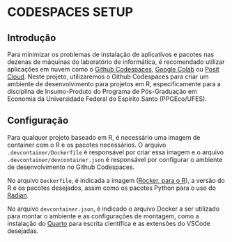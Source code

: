# CODESPACES SETUP

## Introdução

Para minimizar os problemas de instalação de aplicativos e pacotes nas dezenas de máquinas do laboratório de informática, é recomendado utilizar aplicações em nuvem como o [Github Codespaces](https://github.com/features/codespaces), [Google Colab](https://colab.research.google.com/) ou [Posit Cloud](https://posit.cloud/). Neste projeto, utilizaremos o Github Codespaces para criar um ambiente de desenvolvimento para projetos em R, especificamente para a disciplina de Insumo-Produto do Programa de Pós-Graduação em Economia da Universidade Federal do Espírito Santo (PPGEco/UFES).

## Configuração

Para qualquer projeto baseado em R, é necessário uma imagem de container com o R e os pacotes necessários. O arquivo `.devcontainer/Dockerfile` é responsável por criar essa imagem e o arquivo `.devcontainer/devcontainer.json` é responsável por configurar o ambiente de desenvolvimento no Github Codespaces.

No arquivo `Dockerfile`, é indicada a imagem ([Rocker, para o R](https://rocker-project.org/)), a versão do R e os pacotes desejados, assim como os pacotes Python para o uso do [Radian](https://github.com/randy3k/radian).

No arquivo `devcontainer.json`, é indicado o arquivo Docker a ser utilizado para montar o ambiente e as configurações de montagem, como a instalação do [Quarto](https://quarto.org/) para escrita científica e as extensões do VSCode desejadas.
